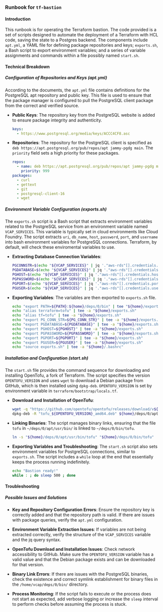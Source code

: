 ### Runbook for `tf-bastion`

#### Introduction

This runbook is for operating the Terraform bastion. The code provided is a set of scripts designed to automate the deployment of a Terraform with HCL code, saving the state to a Postgres backend. The components include `apt.yml`, a YAML file for defining package repositories and keys; `exports.sh`, a Bash script to export environment variables; and a series of variable assignments and commands within a file possibly named `start.sh`.

#### Technical Breakdown

##### Configuration of Repositories and Keys (apt.yml)

According to the documents, the `apt.yml` file contains definitions for the PostgreSQL apt repository and public key. This file is used to ensure that the package manager is configured to pull the PostgreSQL client package from the correct and verified source.

- **Public Keys**: The repository key from the PostgreSQL website is added to ensure package integrity and authenticity.
  ```yaml
  keys:
    - https://www.postgresql.org/media/keys/ACCC4CF8.asc
  ```

- **Repositories**: The repository for the PostgreSQL client is specified as `deb https://apt.postgresql.org/pub/repos/apt jammy-pgdg main`. The `priority` field sets a high priority for these packages.
  ```yaml
  repos:
    - name: deb https://apt.postgresql.org/pub/repos/apt jammy-pgdg main
      priority: 999
  packages:
    - curl
    - gettext
    - git
    - postgresql-client-16
    - wget
  ```

##### Environment Variable Configuration (exports.sh)

The `exports.sh` script is a Bash script that extracts environment variables related to the PostgreSQL service from an environment variable named `VCAP_SERVICES`. This variable is typically set in cloud environments like Cloud Foundry. The script extracts `uri`, `db_name`, `host`, `password`, `port`, and `username` into bash environment variables for PostgreSQL connections.  Terraform, by default, will check these enviromental variables to use.

- **Extracting Database Connection Variables**:
  ```bash
  PGCONNSTR=$(echo "${VCAP_SERVICES}" | jq '."aws-rds"[].credentials.uri')
  PGDATABASE=$(echo "${VCAP_SERVICES}" | jq '."aws-rds"[].credentials.db_name')
  PGHOST=$(echo "${VCAP_SERVICES}" | jq '."aws-rds"[].credentials.host')
  PGPASSWORD=$(echo "${VCAP_SERVICES}" | jq '."aws-rds"[].credentials.password')
  PGPORT=$(echo "${VCAP_SERVICES}" | jq '."aws-rds"[].credentials.port')
  PGUSER=$(echo "${VCAP_SERVICES}" | jq '."aws-rds"[].credentials.username')
  ```

- **Exporting Variables**: The variables are then exported to `exports.sh` file.
  ```bash
  echo "export PATH=${PATH}:${home}/deps/0/bin" | tee "${home}/exports.sh"
  echo "alias terraform=tofu" | tee -a "${home}/exports.sh"
  echo "alias tf=tofu" | tee -a "${home}/exports.sh"
  echo "export PG_CONN_STR=${PG_CONN_STR}" | tee -a "${home}/exports.sh"
  echo "export PGDATABASE=${PGDATABASE}" | tee -a "${home}/exports.sh"
  echo "export PGHOST=${PGHOST}" | tee -a "${home}/exports.sh"
  echo "export PGPASSWORD=${PGPASSWORD}" | tee -a "${home}/exports.sh"
  echo "export PGPORT=${PGPORT}" | tee -a "${home}/exports.sh"
  echo "export PGUSER=${PGUSER}" | tee -a "${home}/exports.sh"
  echo "source exports.sh" | tee -a "${home}/.bashrc"
  ```

##### Installation and Configuration (start.sh)

The `start.sh` file provides the command sequence for downloading and installing OpenTofu, a fork of Terraform. The script specifies the version `OPENTOFU_VERSION` and uses `wget` to download a Debian package from GitHub, which is then installed using `dpkg-deb`. `OPENTOFU_VERSION` is set by environment variable in `terraform/bootstrap/locals.tf`.

- **Download and Installation of OpenTofu**:
  ```bash
  wget -q "https://github.com/opentofu/opentofu/releases/download/v${OPENTOFU_VERSION}/tofu_${OPENTOFU_VERSION}_amd64.deb"
  dpkg-deb -R "tofu_${OPENTOFU_VERSION}_amd64.deb" ${home}/deps/0/apt/
  ```

- **Linking Binaries**: The script manages binary links, ensuring that the file `tofu` in `~/deps/0/apt/usr/bin/` is linked to `~/deps/0/bin/tofu`.
  ```bash
  ln -s "${home}/deps/0/apt/usr/bin/tofu" "${home}/deps/0/bin/tofu"
  ```

- **Exporting Variables and Troubleshooting**: The `start.sh` script also sets environment variables for PostgreSQL connections, similar to `exports.sh`. The script includes a `while` loop at the end that essentially keeps the process running indefinitely.
  ```bash
  echo "Bastion ready!"
  while : ; do sleep 500 ; done
  ```

#### Troubleshooting

##### Possible Issues and Solutions

- **Key and Repository Configuration Errors**: Ensure the repository key is correctly added and that the repository path is valid. If there are issues with package queries, verify the `apt.yml` configuration.

- **Environment Variable Extraction Issues**: If variables are not being extracted correctly, verify the structure of the `VCAP_SERVICES` variable and the jq query syntax.

- **OpenTofu Download and Installation Issues**: Check network accessibility to GitHub. Make sure the `OPENTOFU_VERSION` variable has a valid value and that the Debian package exists and can be downloaded for that version.

- **Binary Link Errors**: If there are issues with the PostgreSQL binaries, check the existence and correct symlink establishment for binary files in the `/home/vcap/deps/0/bin/` directory.

- **Process Monitoring**: If the script fails to execute or the process does not start as expected, add verbose logging or increase the `sleep` interval to perform checks before assuming the process is stuck.
